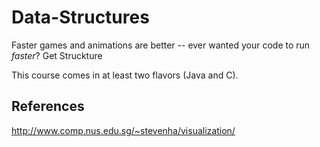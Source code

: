 Data-Structures
===============

Faster games and animations are better -- ever wanted your code to run _faster_?  Get Struckture 

This course comes in at least two flavors (Java and C).



## References

http://www.comp.nus.edu.sg/~stevenha/visualization/

